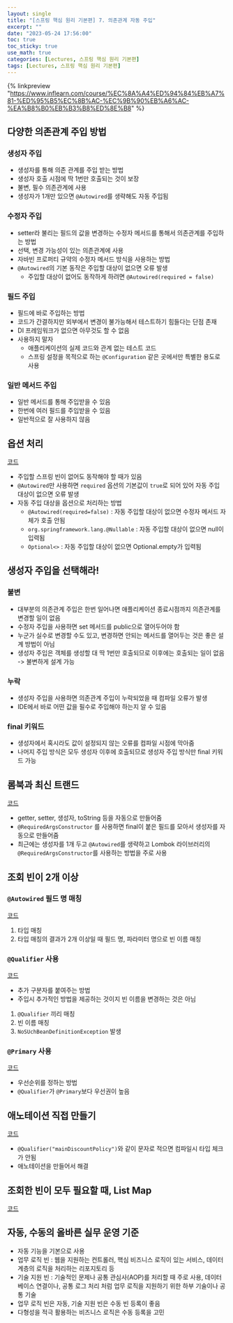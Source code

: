 ```yaml
---
layout: single
title: "[스프링 핵심 원리 기본편] 7. 의존관계 자동 주입"
excerpt: ""
date: "2023-05-24 17:56:00"
toc: true
toc_sticky: true
use_math: true
categories: [Lectures, 스프링 핵심 원리 기본편]
tags: [Lectures, 스프링 핵심 원리 기본편]
---
```

{% linkpreview "https://www.inflearn.com/course/%EC%8A%A4%ED%94%84%EB%A7%81-%ED%95%B5%EC%8B%AC-%EC%9B%90%EB%A6%AC-%EA%B8%B0%EB%B3%B8%ED%8E%B8" %}

## 다양한 의존관계 주입 방법

### 생성자 주입
- 생성자를 통해 의존 관계를 주입 받는 방법
- 생성자 호출 시점에 딱 1번만 호출되는 것이 보장
- 불변, 필수 의존관계에 사용
- 생성자가 1개만 있으면 `@Autowired`를 생략해도 자동 주입됨

### 수정자 주입
- setter라 불리는 필드의 값을 변경하는 수정자 메서드를 통해서 의존관계를 주입하는 방법
- 선택, 변경 가능성이 있는 의존관계에 사용
- 자바빈 프로퍼티 규약의 수정자 메서드 방식을 사용하는 방법
- `@Autowired`의 기본 동작은 주입할 대상이 없으면 오류 발생
  - 주입할 대상이 없어도 동작하게 하려면 `@Autowired(required = false)`

### 필드 주입
- 필드에 바로 주입하는 방법
- 코드가 간결하지만 외부에서 변경이 불가능해서 테스트하기 힘들다는 단점 존재
- DI 프레임워크가 없으면 아무것도 할 수 없음
- 사용하지 말자
  - 애플리케이션의 실제 코드와 관계 없는 테스트 코드
  - 스프링 설정을 목적으로 하는 `@Configuration` 같은 곳에서만 특별한 용도로 사용

### 일반 메서드 주입
- 일반 메서드를 통해 주입받을 수 있음
- 한번에 여러 필드를 주입받을 수 있음
- 일반적으로 잘 사용하지 않음

## 옵션 처리
[코드](https://github.com/dpdms529/SpringCore/commit/e1511d9b8184e533a9439b402e1a6967a633fc81)
- 주입할 스프링 빈이 없어도 동작해야 할 때가 있음
- `@Autowired`만 사용하면 `required` 옵션의 기본값이 `true`로 되어 있어 자동 주입 대상이 없으면 오류 발생
- 자동 주입 대상을 옵션으로 처리하는 방법
  - `@Autowired(required=false)` : 자동 주입할 대상이 없으면 수정자 메서드 자체가 호출 안됨
  - `org.springframework.lang.@Nullable` : 자동 주입할 대상이 없으면 null이 입력됨
  - `Optional<>` : 자동 주입할 대상이 없으면 Optional.empty가 입력됨

## 생성자 주입을 선택해라!
### 불변
- 대부분의 의존관계 주입은 한번 일어나면 애플리케이션 종료시점까지 의존관계를 변경할 일이 없음
- 수정자 주입을 사용하면 set 메서드를 public으로 열어두어야 함
- 누군가 실수로 변경할 수도 있고, 변경하면 안되는 메서드를 열어두는 것은 좋은 설계 방법이 아님
- 생성자 주입은 객체를 생성할 대 딱 1번만 호출되므로 이후에는 호출되는 일이 없음 -> 불변하게 설계 가능

### 누락
- 생성자 주입을 사용하면 의존관계 주입이 누락되었을 때 컴파일 오류가 발생
- IDE에서 바로 어떤 값을 필수로 주입해야 하는지 알 수 있음

### final 키워드
- 생성자에서 혹시라도 값이 설정되지 않는 오류를 컴파일 시점에 막아줌
- 나머지 주입 방식은 모두 생성자 이후에 호출되므로 생성자 주입 방식만 final 키워드 가능

## 롬북과 최신 트랜드
[코드](https://github.com/dpdms529/SpringCore/commit/2e9b42e508bc7b7b425ce0bf5a7286ca4f7134d3)
- getter, setter, 생성자, toString 등을 자동으로 만들어줌
- `@RequiredArgsConstructor` 를 사용하면 final이 붙은 필드를 모아서 생성자를 자동으로 만들어줌
- 최근에는 생성자를 1개 두고 `@Autowired`를 생략하고 Lombok 라이브러리의 `@RequiredArgsConstructor`를 사용하는 방법을 주로 사용

## 조회 빈이 2개 이상
### `@Autowired` 필드 명 매칭
[코드](https://github.com/dpdms529/SpringCore/commit/99fa3683a189bd3d3c7864eea8bec0e8eebdbdc3)
1. 타입 매칭
2. 타입 매칭의 결과가 2개 이상일 때 필드 명, 파라미터 명으로 빈 이름 매칭

### `@Qualifier` 사용
[코드](https://github.com/dpdms529/SpringCore/commit/ac3d6258955a1f1f4fc9bcd5d489bfdeb0c9fbc1)
- 추가 구분자를 붙여주는 방법
- 주입시 추가적인 방법을 제공하는 것이지 빈 이름을 변경하는 것은 아님

1. `@Qualifier` 끼리 매칭
2. 빈 이름 매칭
3. `NoSUchBeanDefinitionException` 발생

### `@Primary` 사용
[코드](https://github.com/dpdms529/SpringCore/commit/25a4a46b127952c1e7060d8d98a9cfeba6291176)
- 우선순위를 정하는 방법
- `@Qualifier`가 `@Primary`보다 우선권이 높음

## 애노테이션 직접 만들기
[코드](https://github.com/dpdms529/SpringCore/commit/8b7653c9703fa1066e44cfd1e7987c8f0d8c77d1)
- `@Qualifier("mainDiscountPolicy")`와 같이 문자로 적으면 컴파일시 타입 체크가 안됨
- 애노테이션을 만들어서 해결

## 조회한 빈이 모두 필요할 때, List Map
[코드](https://github.com/dpdms529/SpringCore/commit/4a8db025aeeccd0cc543e6777981e24685a3e06b)

## 자동, 수동의 올바른 실무 운영 기준
- 자동 기능을 기본으로 사용
- 업무 로직 빈 : 웹을 지원하는 컨트롤러, 핵심 비즈니스 로직이 있는 서비스, 데이터 계층의 로직을 처리하는 리포지토리 등
- 기술 지원 빈 : 기술적인 문제나 공통 관심사(AOP)를 처리할 때 주로 사용, 데이터베이스 연결이나, 공통 로그 처리 처럼 업무 로직을 지원하기 위한 하부 기술이나 공통 기술
- 업무 로직 빈은 자동, 기술 지원 빈은 수동 빈 등록이 좋음
- 다형성을 적극 활용하는 비즈니스 로직은 수동 등록을 고민